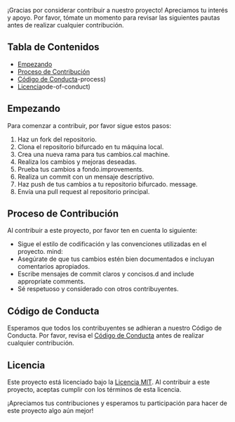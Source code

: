 ¡Gracias por considerar contribuir a nuestro proyecto! Apreciamos tu interés y apoyo. Por favor, tómate un momento para revisar las siguientes pautas antes de realizar cualquier contribución.

## Tabla de Contenidos
- [Empezando](#empezando)
- [Proceso de Contribución](#proceso-de-contribución)
- [Código de Conducta](#código-de-conducta)-process)
- [Licencia](#licencia)ode-of-conduct)


## Empezando
Para comenzar a contribuir, por favor sigue estos pasos:
1. Haz un fork del repositorio.
2. Clona el repositorio bifurcado en tu máquina local.
3. Crea una nueva rama para tus cambios.cal machine.
4. Realiza los cambios y mejoras deseadas.
5. Prueba tus cambios a fondo.improvements.
6. Realiza un commit con un mensaje descriptivo.
7. Haz push de tus cambios a tu repositorio bifurcado. message.
8. Envía una pull request al repositorio principal.


## Proceso de Contribución
Al contribuir a este proyecto, por favor ten en cuenta lo siguiente:
- Sigue el estilo de codificación y las convenciones utilizadas en el proyecto. mind:
- Asegúrate de que tus cambios estén bien documentados e incluyan comentarios apropiados.
- Escribe mensajes de commit claros y concisos.d and include appropriate comments.
- Sé respetuoso y considerado con otros contribuyentes.


## Código de Conducta
Esperamos que todos los contribuyentes se adhieran a nuestro Código de Conducta. Por favor, revisa el [Código de Conducta](CODE_OF_CONDUCT.md) antes de realizar cualquier contribución.


## Licencia
Este proyecto está licenciado bajo la [Licencia MIT](LICENSE). Al contribuir a este proyecto, aceptas cumplir con los términos de esta licencia.

¡Apreciamos tus contribuciones y esperamos tu participación para hacer de este proyecto algo aún mejor!